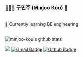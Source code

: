 ### 👩🏻‍🚀 구민주 (Minjoo Kou) 👋
<br>
📍 Currently learning BE engineering

<!--
**minjoo-kou/minjoo-kou** is a ✨ _special_ ✨ repository because its `README.md` (this file) appears on your GitHub profile.

Here are some ideas to get you started:

- 🔭 I’m currently working on ...
- 🌱 I’m currently learning ...
- 👯 I’m looking to collaborate on ...
- 🤔 I’m looking for help with ...
- 💬 Ask me about ...
- 📫 How to reach me: ...
- 😄 Pronouns: ...
- ⚡ Fun fact: ...
-->

<br>
<br>

![minjoo-kou's github stats](https://github-readme-stats.vercel.app/api?username=minjoo-kou&show_icons=true&theme=radical)


 <a href="https://www.linkedin.com/in/%EB%AF%BC%EC%A3%BC-%EA%B5%AC-38347a1b1/" target="_blank"><img src="https://img.shields.io/badge/-LinkedIn-blue?style=flat-square&logo=Linkedin&logoColor=white"/></a>
[![Gmail Badge](https://img.shields.io/badge/Gmail-d14836?style=flat-square&logo=Gmail&logoColor=white&link=mailto:kouminjoo0510@gmail.com)](mailto:kouminjoo0510@gmail.com)
[![Github Badge](http://img.shields.io/badge/-Tech%20Blog-655ced?style=flat-square&logo=github&link=https://breebree.tistory.com/)](https://breebree.tistory.com/)
